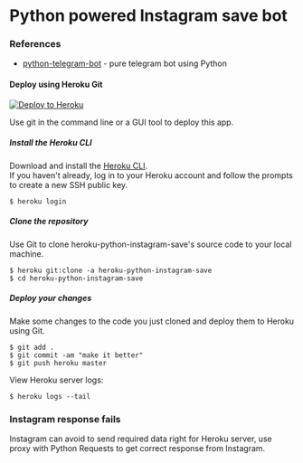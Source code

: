 # Python powered Instagram save bot

### References

* [python-telegram-bot](https://github.com/python-telegram-bot/python-telegram-bot) - pure telegram bot using Python

#### Deploy using Heroku Git
[![Deploy to Heroku](https://www.herokucdn.com/deploy/button.png)](https://heroku.com/deploy)  

Use git in the command line or a GUI tool to deploy this app.

##### Install the Heroku CLI

Download and install the [Heroku CLI](https://devcenter.heroku.com/articles/heroku-command-line).  
If you haven't already, log in to your Heroku account and follow the prompts to create a new SSH public key.

```
$ heroku login
```

##### Clone the repository
Use Git to clone heroku-python-instagram-save's source code to your local machine.
```
$ heroku git:clone -a heroku-python-instagram-save
$ cd heroku-python-instagram-save
```

##### Deploy your changes
Make some changes to the code you just cloned and deploy them to Heroku using Git.
```
$ git add .
$ git commit -am "make it better"
$ git push heroku master
```

View Heroku server logs:  
```
$ heroku logs --tail
```

### Instagram response fails

Instagram can avoid to send required data right for Heroku server, use proxy with Python Requests to get correct response from Instagram.